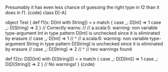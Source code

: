 Presumably it has even less chance of guessing the right type in f2 than it does in f1.
{code}
class D[-A]

object Test {
  def f1(x: D[Int with String]) = x match {
    case _: D[Int]    => 1
    case _: D[String] => 2
  }
  // Correctly warns:
  //
  // a.scala:5: warning: non variable type-argument Int in type pattern D[Int] is unchecked since it is eliminated by erasure
  //     case _: D[Int]    => 1
  //             ^
  // a.scala:6: warning: non variable type-argument String in type pattern D[String] is unchecked since it is eliminated by erasure
  //     case _: D[String] => 2
  //             ^
  // two warnings found

  def f2(x: D[D[Int] with D[String]]) = x match {
    case _: D[D[Int]]    => 1
    case _: D[D[String]] => 2
  }
  // No warnings!
}
{code}

